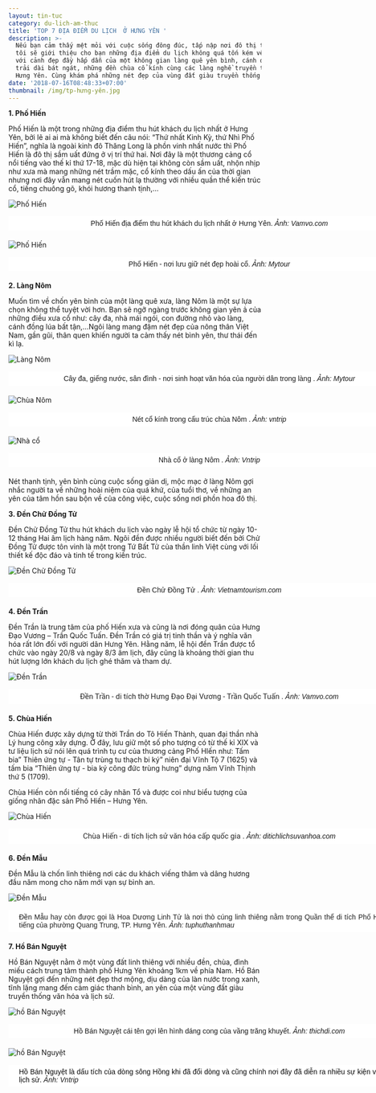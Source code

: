 ```yaml
---
layout: tin-tuc
category: du-lich-am-thuc
title: 'TOP 7 ĐỊA ĐIỂM DU LỊCH  Ở HƯNG YÊN '
description: >-
  Nếu bạn cảm thấy mệt mỏi với cuộc sống đông đúc, tấp nập nơi đô thị thì chúng
  tôi sẽ giới thiệu cho bạn những địa điểm du lịch không quá tốn kém về chi phí
  với cảnh đẹp đầy hấp dẫn của một không gian làng quê yên bình, cánh đồng quê
  trải dài bát ngát, những đền chùa cổ kính cùng các làng nghề truyền thống tại
  Hưng Yên. Cùng khám phá những nét đẹp của vùng đất giàu truyền thống này nhé!
date: '2018-07-16T08:48:33+07:00'
thumbnail: /img/tp-hưng-yên.jpg
---
```

**1. Phố Hiến**

Phố Hiến là một trong những địa điểm thu hút khách du  lịch nhất ở Hưng Yên, bởi lẽ ai ai mà không biết đến câu nói: “Thứ nhất Kinh Kỳ, thứ Nhì Phố Hiến”, nghĩa là ngoài kinh đô Thăng Long là phồn vinh nhất nước thì Phố Hiến là đô thị sầm uất đứng ở vị trí thứ hai. Nơi đây là một thương cảng cổ nổi tiếng vào thế kỉ thứ 17-18, mặc dù hiện tại không còn sầm uất, nhộn nhịp như xưa mà mang những nét trầm mặc, cổ kính theo dấu ấn của thời gian nhưng nơi đây vẫn mang nét cuốn hút lạ thường với nhiều quần thể kiến trúc cổ, tiếng chuông gõ, khói hương thanh tịnh,…

![Phố Hiến](/img/phố-hiến-.jpg)

<p style="box-sizing: border-box; margin-top: 16px; margin-bottom: 20px; padding: 5px 20px; border: 1px dashed rgb(255, 255, 255); width: 800px; background: none 0px 0px repeat scroll rgb(255, 255, 255); text-align: center;"><span style="font-size:14px;"><span style="font-family:arial,helvetica,sans-serif;">Phố Hiến địa điểm thu h&uacute;t kh&aacute;ch du lịch nhất ở Hưng Y&ecirc;n.&nbsp;<em>Ảnh: Vamvo.com</em></span></span></p>

![Phố Hiến](/img/phố-hiến-2.jpg)

<p style="box-sizing: border-box; margin-top: 16px; margin-bottom: 20px; padding: 5px 20px; border: 1px dashed rgb(255, 255, 255); width: 800px; background: none 0px 0px repeat scroll rgb(255, 255, 255); text-align: center;"><span style="font-size:14px;"><span style="font-family:arial,helvetica,sans-serif;">Phố Hiến - nơi lưu giữ n&eacute;t đẹp ho&agrave;i cổ.&nbsp;<em>Ảnh: Mytour</em></span></span></p>

**2. Làng Nôm**

Muốn tìm về chốn yên bình của một làng quê xưa, làng Nôm là một sự lựa chọn không thể tuyệt vời hơn. Bạn sẽ ngỡ ngàng trước không gian yên ả của những điều xưa cổ như: cây đa, nhà mái ngói, con đường nhỏ vào làng, cánh đồng lúa bất tận,…Ngôi làng mang đậm nét đẹp của nông thân Việt Nam, gần gũi, thân quen khiến người ta cảm thấy nét bình yên, thư thái đến kì lạ.

![Làng Nôm](/img/làng-nôm-1.jpg)

<p style="box-sizing: border-box; margin-top: 16px; margin-bottom: 20px; padding: 5px 20px; border: 1px dashed rgb(255, 255, 255); width: 800px; background: none 0px 0px repeat scroll rgb(255, 255, 255); text-align: center;"><span style="font-size:14px;"><span style="font-family:arial,helvetica,sans-serif;">C&acirc;y đa, giếng nước, s&acirc;n đ&igrave;nh - nơi sinh hoạt văn h&oacute;a của người d&acirc;n trong l&agrave;ng .&nbsp;<em>Ảnh: Mytour</em></span></span></p>

![Chùa Nôm](/img/làng-nôm-4.jpg)

<p style="box-sizing: border-box; margin-top: 16px; margin-bottom: 20px; padding: 5px 20px; border: 1px dashed rgb(255, 255, 255); width: 800px; background: none 0px 0px repeat scroll rgb(255, 255, 255); text-align: center;"><span style="font-size:14px;"><span style="font-family:arial,helvetica,sans-serif;">N&eacute;t cổ k&iacute;nh trong cấu tr&uacute;c ch&ugrave;a N&ocirc;m&nbsp;.&nbsp;<em>Ảnh: vntrip</em></span></span></p>

![Nhà cổ](/img/làng-nôm-5.jpg)

<p style="box-sizing: border-box; margin-top: 16px; margin-bottom: 20px; padding: 5px 20px; border: 1px dashed rgb(255, 255, 255); width: 800px; background: none 0px 0px repeat scroll rgb(255, 255, 255); text-align: center;"><span style="font-size:14px;"><span style="font-family:arial,helvetica,sans-serif;">Nh&agrave; cổ ở l&agrave;ng N&ocirc;m&nbsp;.&nbsp;<em>Ảnh: Vntrip</em></span></span></p>

Nét thanh tịnh, yên bình cùng cuộc sống giản dị, mộc mạc ở làng Nôm gợi nhắc người ta về những hoài niệm của quá khứ, của tuổi thơ, về những an yên của tâm hồn sau bộn về của công việc, cuộc sống nơi phồn hoa đô thị.

**3. Đền Chử Đồng Tử**

Đền Chử Đồng Tử thu hút khách du lịch vào ngày lễ hội tổ chức từ ngày 10-12 tháng Hai âm lịch hàng năm. Ngôi đền được nhiều người biết đến bởi Chử Đồng Tử được tôn vinh là một trong Tứ Bất Tử của thần linh Việt cùng với lối thiết kế độc đáo và tinh tế trong kiến trúc. 

![Đền Chử Đồng Tử](/img/đền-chử-đồng-tử.jpg)

<p style="box-sizing: border-box; margin-top: 16px; margin-bottom: 20px; padding: 5px 20px; border: 1px dashed rgb(255, 255, 255); width: 800px; background: none 0px 0px repeat scroll rgb(255, 255, 255); text-align: center;"><span style="font-size:14px;"><span style="font-family:arial,helvetica,sans-serif;">Đền Chử Đồng Tử&nbsp;.&nbsp;<em>Ảnh: Vietnamtourism.com</em></span></span></p>

**4. Đền Trần**

Đền Trần là trung tâm của phố Hiến xưa và cũng là nơi đóng quân của Hưng Đạo Vương – Trần Quốc Tuấn. Đền Trần có giá trị tinh thần và ý nghĩa văn hóa rất lớn đối với người dân Hưng Yên. Hằng năm, lễ hội đền Trần được tổ chức vào ngày 20/8 và ngày 8/3 âm lịch, đây cũng là khoảng thời gian thu hút lượng lớn khách du lịch ghé thăm và tham dự.

![Đền Trần](/img/đền-trần.jpg)

<p style="box-sizing: border-box; margin-top: 16px; margin-bottom: 20px; padding: 5px 20px; border: 1px dashed rgb(255, 255, 255); width: 800px; background: none 0px 0px repeat scroll rgb(255, 255, 255); text-align: center;"><span style="color: rgb(40, 40, 40); font-family: Roboto, sans-serif; font-size: 15px; text-align: justify; background-color: rgb(255, 255, 255);">Đền Trần - di t&iacute;ch thờ Hưng Đạo Đại Vương - Trần Quốc Tuấn</span><span style="font-size:14px;"><span style="font-family:arial,helvetica,sans-serif;">&nbsp;.&nbsp;<em>Ảnh: Vamvo.com</em></span></span></p>



**5. Chùa Hiến**

Chùa Hiến được xây dựng từ thời Trần do Tô Hiến Thành, quan đại thần nhà Lý hung công xây dựng. Ở đây, lưu giữ một số pho tượng có từ thế kỉ XIX và tư liệu lịch sử nói lên quá trình tụ cư của thương cảng Phố HIến như: Tấm bia” Thiên ứng tự - Tân tự trùng tu thạch bi ký” niên đại Vĩnh Tộ 7 (1625) và tấm bia “Thiên ứng tự - bia ký công đức trùng hưng” dựng năm Vĩnh Thịnh thứ 5 (1709).

Chùa Hiến còn nổi tiếng có cây nhãn Tổ và được coi như biểu tượng của giống nhãn đặc sản Phố Hiến – Hưng Yên.

![Chùa Hiến](/img/chùa-hiến.jpg)

<p style="box-sizing: border-box; margin-top: 16px; margin-bottom: 20px; padding: 5px 20px; border: 1px dashed rgb(255, 255, 255); width: 800px; background: none 0px 0px repeat scroll rgb(255, 255, 255); text-align: center;"><span style="color: rgb(40, 40, 40); font-family: Roboto, sans-serif; font-size: 15px; text-align: justify; background-color: rgb(255, 255, 255);">Ch&ugrave;a Hiến&nbsp;- di t&iacute;ch lịch sử văn h&oacute;a cấp quốc gia</span><span style="font-size:14px;"><span style="font-family:arial,helvetica,sans-serif;">&nbsp;.&nbsp;<em>Ảnh: ditichlichsuvanhoa.com</em></span></span></p>



**6. Đền Mẫu**

Đền Mẫu là chốn linh thiêng nơi các du khách viếng thăm và dâng hương đầu năm mong cho năm mới vạn sự bình an. 

![Đền Mẫu](/img/đền-mẫu-hưng-yên.jpg)

<p style="box-sizing: border-box; margin-top: 16px; margin-bottom: 20px; padding: 5px 20px; border: 1px dashed rgb(255, 255, 255); width: 800px; background: none 0px 0px repeat scroll rgb(255, 255, 255); text-align: justify;"><span style="font-size:14px;"><span style="font-family:arial,helvetica,sans-serif;">Đền Mẫu </span></span><span style="color: rgb(34, 34, 34); font-family: Times, &quot;Times New Roman&quot;, serif; font-size: 15px; text-align: justify; background-color: rgb(255, 255, 255);"><span style="font-size:14px;"><span style="font-family:arial,helvetica,sans-serif;">hay c&ograve;n được gọi l&agrave; Hoa Dương Linh Tử l&agrave; nơi th&ograve; c&uacute;ng linh thi&ecirc;ng nằm trong Quần thể di t&iacute;ch Phố Hiến nổi tiếng của phường Quang Trung, TP. Hưng Y&ecirc;n</span></span></span><span style="font-size:14px;"><span style="font-family:arial,helvetica,sans-serif;">.&nbsp;<em>Ảnh: tuphuthanhmau</em></span></span></p>



**7. Hồ Bán Nguyệt**

Hồ Bán Nguyệt nằm ở một vùng đất linh thiêng với nhiều đền, chùa, đình miếu cách trung tâm thành phố Hưng Yên khoảng 1km về phía Nam. Hồ Bán Nguyệt gợi đến những nét đẹp thơ mộng, dịu dàng của làn nước trong xanh, tĩnh lặng mang đến cảm giác thanh bình, an yên của một vùng đất giàu truyền thống văn hóa và lịch sử. 

![hồ Bán Nguyệt](/img/dia-diem-du-lich-hung-yen-9.jpg)

<p style="box-sizing: border-box; margin-top: 16px; margin-bottom: 20px; padding: 5px 20px; border: 1px dashed rgb(255, 255, 255); width: 800px; background: none 0px 0px repeat scroll rgb(255, 255, 255); text-align: center;"><span style="font-size:14px;"><span style="font-family:arial,helvetica,sans-serif;">Hồ B&aacute;n Nguyệt c&aacute;i t&ecirc;n gợi l&ecirc;n h&igrave;nh d&aacute;ng cong của vầng trăng khuyết.&nbsp;<em>Ảnh: thichdi.com</em></span></span></p>

![hồ Bán Nguyệt](/img/hồ-bán-nguyệt1.jpg)

<p style="box-sizing: border-box; margin-top: 16px; margin-bottom: 20px; padding: 5px 20px; border: 1px dashed rgb(255, 255, 255); width: 800px; background: none 0px 0px repeat scroll rgb(255, 255, 255); text-align: justify;"><span style="font-size:14px;"><span style="font-family:arial,helvetica,sans-serif;"><span style="color: rgb(10, 10, 10); background-color: rgb(255, 255, 255);">Hồ B&aacute;n Nguyệt l&agrave; dấu t&iacute;ch của d&ograve;ng s&ocirc;ng Hồng khi đ&atilde; đổi d&ograve;ng v&agrave; cũng ch&iacute;nh nơi đ&acirc;y đ&atilde; diễn ra nhiều sự kiện văn h&oacute;a, lịch sử.</span>&nbsp;<em>Ảnh: Vntrip</em></span></span></p>
